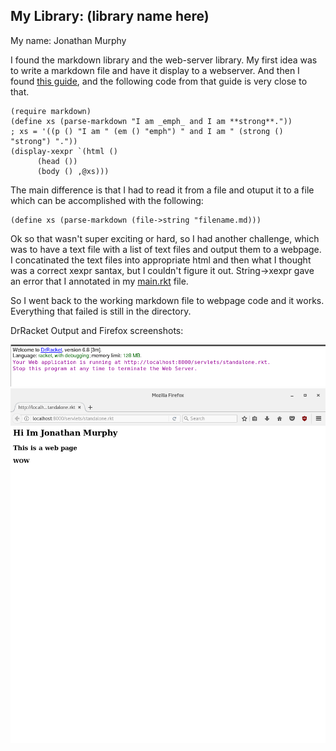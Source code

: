 ## My Library: (library name here)
My name: Jonathan Murphy

I found the markdown library and the web-server library. My first idea was to write a markdown file and have it display to a webserver. And then I found [this guide](https://docs.racket-lang.org/markdown/index.html), and the following code from that guide is very close to that.

```
(require markdown)
(define xs (parse-markdown "I am _emph_ and I am **strong**."))
; xs = '((p () "I am " (em () "emph") " and I am " (strong () "strong") "."))
(display-xexpr `(html ()
      (head ())
      (body () ,@xs)))
```

The main difference is that I had to read it from a file and otuput it to a file which can be accomplished with the following:

	(define xs (parse-markdown (file->string "filename.md)))

Ok so that wasn't super exciting or hard, so I had another challenge, which was to have a text file with a list of text files and output them to a webpage. I concatinated the text files into appropriate html and then what I thought was a correct xexpr santax, but I couldn't figure it out. String->xexpr gave an error that I annotated in my [main.rkt](main.rkt) file.

So I went back to the working markdown file to webpage code and it works. Everything that failed is still in the directory.

DrRacket Output and Firefox screenshots:

![Racket image](racketoutput.png?raw=true "test image")
![Firefxo image](browser.png?raw=true "test image")